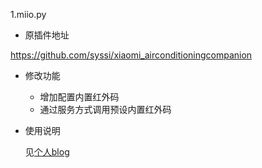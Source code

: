 1.miio.py

- 原插件地址

https://github.com/syssi/xiaomi_airconditioningcompanion

- 修改功能
  - 增加配置内置红外码
  - 通过服务方式调用预设内置红外码
  
- 使用说明

  见[个人blog](https://ljr.im/2018/10/26/ha-plugin-·-change-bolian-rm-and-airconditioning-partner-infrared-function/)
